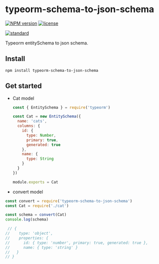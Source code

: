 # typeorm-schema-to-json-schema

[![NPM version][npm-image]][npm-url]
[![license][license-image]][license-url]

[![standard][standard-image]][standard-url]

Typeorm entitySchema to json schema.

## Install

```shell
npm install typeorm-schema-to-json-schema
```

## Get started

* Cat model

  ```javascript
  const { EntitySchema } = require('typeorm')

  const Cat = new EntitySchema({
    name: 'cats',
    columns: {
      id: {
        type: Number,
        primary: true,
        generated: true
      },
      name: {
        type: String
      }
    }
  })

  module.exports = Cat
  ```

* convert model

```javascript
const convert = require('typeorm-schema-to-json-schema')
const Cat = require('./cat')

const schema = convert(Cat)
console.log(schema)

 // {
//    type: 'object',
//    properties: {
//      id: { type: 'number', primary: true, generated: true },
//      name: { type: 'string' }
//   }
// }
```

[npm-image]: https://badge.fury.io/js/typeorm-schema-to-json-schema.svg
[npm-url]: https://npmjs.org/package/typeorm-schema-to-json-schema
[license-image]: https://img.shields.io/badge/License-MIT-yellow.svg
[license-url]: https://opensource.org/licenses/MIT
[standard-image]:
https://cdn.rawgit.com/standard/standard/master/badge.svg
[standard-url]:
https://github.com/standard/standard
